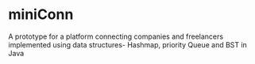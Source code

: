 # miniConn
A prototype for a platform connecting companies and freelancers implemented using data structures- Hashmap, priority Queue and  BST in Java
